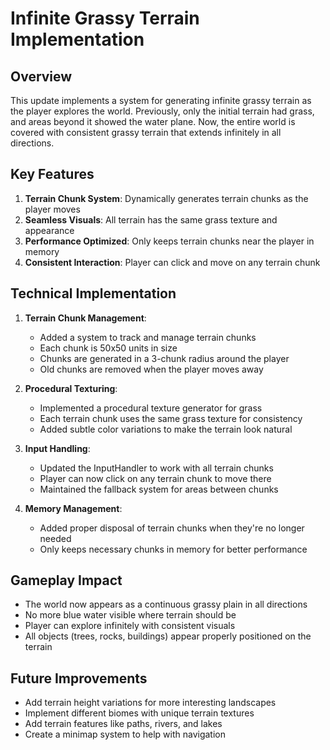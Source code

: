 # Infinite Grassy Terrain Implementation

## Overview
This update implements a system for generating infinite grassy terrain as the player explores the world. Previously, only the initial terrain had grass, and areas beyond it showed the water plane. Now, the entire world is covered with consistent grassy terrain that extends infinitely in all directions.

## Key Features
1. **Terrain Chunk System**: Dynamically generates terrain chunks as the player moves
2. **Seamless Visuals**: All terrain has the same grass texture and appearance
3. **Performance Optimized**: Only keeps terrain chunks near the player in memory
4. **Consistent Interaction**: Player can click and move on any terrain chunk

## Technical Implementation
1. **Terrain Chunk Management**:
   - Added a system to track and manage terrain chunks
   - Each chunk is 50x50 units in size
   - Chunks are generated in a 3-chunk radius around the player
   - Old chunks are removed when the player moves away

2. **Procedural Texturing**:
   - Implemented a procedural texture generator for grass
   - Each terrain chunk uses the same grass texture for consistency
   - Added subtle color variations to make the terrain look natural

3. **Input Handling**:
   - Updated the InputHandler to work with all terrain chunks
   - Player can now click on any terrain chunk to move there
   - Maintained the fallback system for areas between chunks

4. **Memory Management**:
   - Added proper disposal of terrain chunks when they're no longer needed
   - Only keeps necessary chunks in memory for better performance

## Gameplay Impact
- The world now appears as a continuous grassy plain in all directions
- No more blue water visible where terrain should be
- Player can explore infinitely with consistent visuals
- All objects (trees, rocks, buildings) appear properly positioned on the terrain

## Future Improvements
- Add terrain height variations for more interesting landscapes
- Implement different biomes with unique terrain textures
- Add terrain features like paths, rivers, and lakes
- Create a minimap system to help with navigation